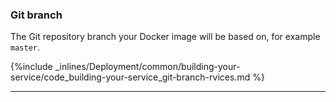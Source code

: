

### Git branch

The Git repository branch your Docker image will be based on, for example `master`.



{%include _inlines/Deployment/common/building-your-service/code_building-your-service_git-branch-rvices.md %}




* * *

